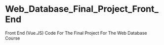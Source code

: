 # Web_Database_Final_Project_Front_End
Front End (Vue.JS) Code For The  Final Project For The Web Database Course
